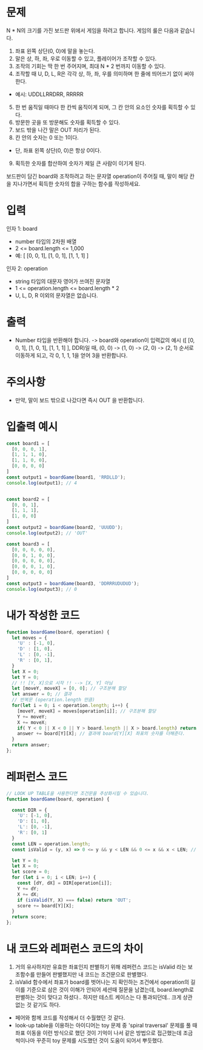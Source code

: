 # 문제
N * N의 크기를 가진 보드판 위에서 게임을 하려고 합니다. 게임의 룰은 다음과 같습니다.

1. 좌표 왼쪽 상단(0, 0)에 말을 놓는다.
2. 말은 상, 하, 좌, 우로 이동할 수 있고, 플레이어가 조작할 수 있다.
3. 조작의 기회는 딱 한 번 주어지며, 최대 N * 2 번까지 이동할 수 있다.
4. 조작할 때 U, D, L, R은 각각 상, 하, 좌, 우를 의미하며 한 줄에 띄어쓰기 없이 써야 한다.
 * 예시: UDDLLRRDRR, RRRRR
5. 한 번 움직일 때마다 한 칸씩 움직이게 되며, 그 칸 안의 요소인 숫자를 획득할 수 있다.
6. 방문한 곳을 또 방문해도 숫자를 획득할 수 있다.
7. 보드 밖을 나간 말은 OUT 처리가 된다.
8. 칸 안의 숫자는 0 또는 1이다.
 * 단, 좌표 왼쪽 상단(0, 0)은 항상 0이다.
9. 획득한 숫자를 합산하여 숫자가 제일 큰 사람이 이기게 된다.

보드판이 담긴 board와 조작하려고 하는 문자열 operation이 주어질 때, 말이 해당 칸을 지나가면서 획득한 숫자의 합을 구하는 함수를 작성하세요.

# 입력
인자 1: board
* number 타입의 2차원 배열
* 2 <= board.length <= 1,000
* 예: [ [0, 0, 1], [1, 0, 1], [1, 1, 1] ]

인자 2: operation
* string 타입의 대문자 영어가 쓰여진 문자열
* 1 <= operation.length <= board.length * 2
* U, L, D, R 이외의 문자열은 없습니다.

# 출력
* Number 타입을 반환해야 합니다.
  -> board와 operation이 입력값의 예시 ([ [0, 0, 1], [1, 0, 1], [1, 1, 1] ], DDR)일 때, (0, 0) -> (1, 0) -> (2, 0) -> (2, 1) 순서로 이동하게 되고, 각 0, 1, 1, 1을 얻어 3을 반환합니다.

# 주의사항
* 만약, 말이 보드 밖으로 나갔다면 즉시 OUT 을 반환합니다.

# 입출력 예시
```js
const board1 = [
  [0, 0, 0, 1],
  [1, 1, 1, 0],
  [1, 1, 0, 0],
  [0, 0, 0, 0]
]
const output1 = boardGame(board1, 'RRDLLD');
console.log(output1); // 4


const board2 = [
  [0, 0, 1],
  [1, 1, 1],
  [1, 0, 0]
]
const output2 = boardGame(board2, 'UUUDD');
console.log(output2); // 'OUT'

const board3 = [
  [0, 0, 0, 0, 0],
  [0, 0, 1, 0, 0],
  [0, 0, 0, 0, 0],
  [0, 0, 0, 1, 0],
  [0, 0, 0, 0, 0]
]
const output3 = boardGame(board3, 'DDRRRUDUDUD');
console.log(output3); // 0
```

# 내가 작성한 코드
```js
function boardGame(board, operation) {
  let moves = {
    'U' : [-1, 0],
    'D' : [1, 0],
    'L' : [0, -1],
    'R' : [0, 1],
  }
  let X = 0;
  let Y = 0;
  // !! [Y, X]으로 시작 !! --> [X, Y] 아님
  let [moveY, moveX] = [0, 0]; // 구조분해 할당
  let answer = 0; // 결과
  // 반복문 (operation.length 만큼)
  for(let i = 0; i < operation.length; i++) {
    [moveY, moveX] = moves[operation[i]]; // 구조분해 할당
    Y += moveY;
    X += moveX;
    if( Y < 0 || X < 0 || Y > board.length || X > board.length) return 'OUT'
    answer += board[Y][X]; // 결과에 board[Y][X] 좌표의 숫자를 더해준다.
  }
  return answer;
};
```
# 레퍼런스 코드
```js
// LOOK UP TABLE을 사용한다면 조건문을 추상화시킬 수 있습니다.
function boardGame(board, operation) {

  const DIR = {
    'U': [-1, 0],
    'D': [1, 0],
    'L': [0, -1],
    'R': [0, 1]
  }
  const LEN = operation.length;
  const isValid = (y, x) => 0 <= y && y < LEN && 0 <= x && x < LEN; // board를 벗어나는 지 확인

  let Y = 0;
  let X = 0;
  let score = 0;
  for (let i = 0; i < LEN; i++) {
    const [dY, dX] = DIR[operation[i]];
    Y += dY;
    X += dX;
    if (isValid(Y, X) === false) return 'OUT';
    score += board[Y][X];
  }
  return score;
};
```

# 내 코드와 레퍼런스 코드의 차이
1. 거의 유사하지만 유효한 좌표인지 판별하기 위해 레퍼런스 코드는 isValid 라는 보조함수를 만들어 판별했지만 내 코드는 조건문으로 판별했다.
2. isValid 함수에서 좌표가 board를 벗어나는 지 확인하는 조건에서 operation의 길이를 기준으로 삼은 것이 이해가 안되어 세션때 질문을 남겼는데, board.length로 판별하는 것이 맞다고 하셨다.. 하지만 테스트 케이스는 다 통과되던데.. 크게 상관 없는 것 같기도 하다.

* 페어와 함께 코드를 작성해서 더 수월했던 것 같다.
* look-up table을 이용하는 아이디어는 toy 문제 중 'spiral traversal' 문제를 풀 때 좌표 이동을 이런 방식으로 했던 것이 기억이 나서 같은 방법으로 접근했는데 조금씩이나마 꾸준히 toy 문제를 시도했던 것이 도움이 되어서 뿌듯했다.
